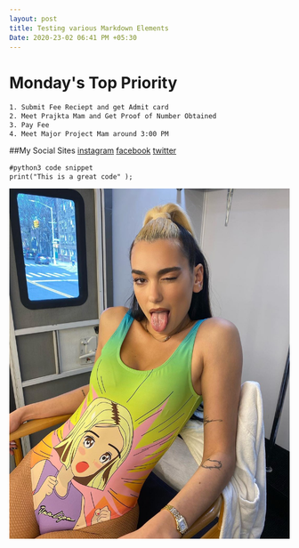 ```yaml
---
layout: post
title: Testing various Markdown Elements
Date: 2020-23-02 06:41 PM +05:30
---
```


# Monday's Top Priority
    1. Submit Fee Reciept and get Admit card
    2. Meet Prajkta Mam and Get Proof of Number Obtained
    3. Pay Fee
    4. Meet Major Project Mam around 3:00 PM

##My Social Sites
[instagram](https://instagram.com)
[facebook](https://facebook.com)
[twitter](https://twitter.com)

```
#python3 code snippet
print("This is a great code" );

```

![dua lipa](/assets/dua.jpg)

